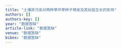 ```yaml
---
title: "土壤菲污染对两种草坪草种子萌发及其幼苗生长的影响"
authors: []
authors-key: []
year: "数据暂缺"
article-link: "数据暂缺"
venue: "数据暂缺"
bibex: "数据暂缺"
---
```

